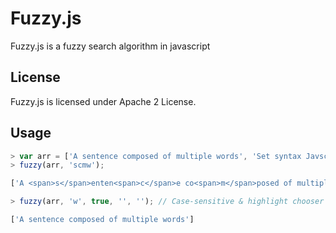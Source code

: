 # Fuzzy.js #

Fuzzy.js is a fuzzy search algorithm in javascript

## License ##

Fuzzy.js is licensed under Apache 2 License.

## Usage ##
```js
> var arr = ['A sentence composed of multiple words', 'Set syntax Javscript'];
> fuzzy(arr, 'scmw');

['A <span>s</span>enten<span>c</span>e co<span>m</span>posed of multiple <span>w</span>ords']

> fuzzy(arr, 'w', true, '', ''); // Case-sensitive & highlight chooser

['A sentence composed of multiple words']
```
